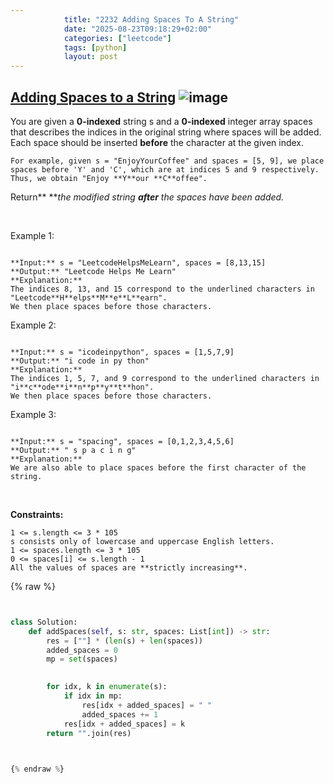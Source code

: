 ```yaml
---
            title: "2232 Adding Spaces To A String"
            date: "2025-08-23T09:18:29+02:00"
            categories: ["leetcode"]
            tags: [python]
            layout: post
---
```

            
## [Adding Spaces to a String](https://leetcode.com/problems/adding-spaces-to-a-string) ![image](https://img.shields.io/badge/Difficulty-Medium-orange)

You are given a **0-indexed** string s and a **0-indexed** integer array spaces that describes the indices in the original string where spaces will be added. Each space should be inserted **before** the character at the given index.

	For example, given s = "EnjoyYourCoffee" and spaces = [5, 9], we place spaces before 'Y' and 'C', which are at indices 5 and 9 respectively. Thus, we obtain "Enjoy **Y**our **C**offee".

Return** ***the modified string **after** the spaces have been added.*

 

Example 1:

```

**Input:** s = "LeetcodeHelpsMeLearn", spaces = [8,13,15]
**Output:** "Leetcode Helps Me Learn"
**Explanation:** 
The indices 8, 13, and 15 correspond to the underlined characters in "Leetcode**H**elps**M**e**L**earn".
We then place spaces before those characters.

```

Example 2:

```

**Input:** s = "icodeinpython", spaces = [1,5,7,9]
**Output:** "i code in py thon"
**Explanation:**
The indices 1, 5, 7, and 9 correspond to the underlined characters in "i**c**ode**i**n**p**y**t**hon".
We then place spaces before those characters.

```

Example 3:

```

**Input:** s = "spacing", spaces = [0,1,2,3,4,5,6]
**Output:** " s p a c i n g"
**Explanation:**
We are also able to place spaces before the first character of the string.

```

 

**Constraints:**

	1 <= s.length <= 3 * 105
	s consists only of lowercase and uppercase English letters.
	1 <= spaces.length <= 3 * 105
	0 <= spaces[i] <= s.length - 1
	All the values of spaces are **strictly increasing**.

{% raw %}


```python


class Solution:
    def addSpaces(self, s: str, spaces: List[int]) -> str:
        res = [""] * (len(s) + len(spaces))
        added_spaces = 0
        mp = set(spaces)

        
        for idx, k in enumerate(s):
            if idx in mp:
                res[idx + added_spaces] = " "
                added_spaces += 1
            res[idx + added_spaces] = k
        return "".join(res)
        


{% endraw %}
```
